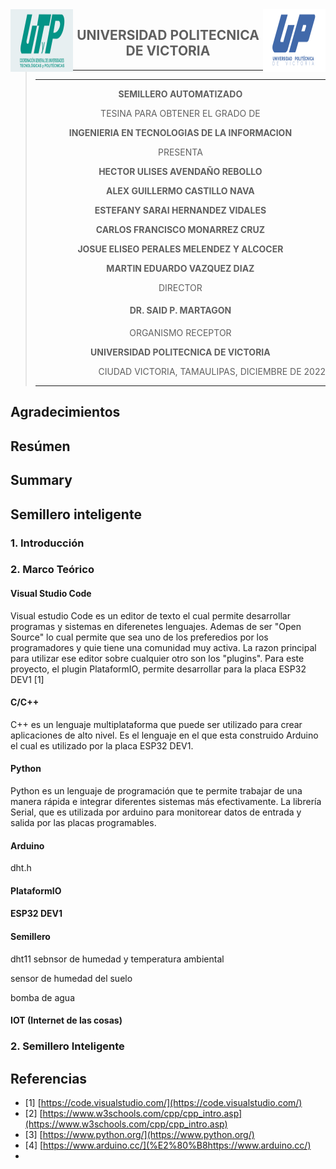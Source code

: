 <img align="left" width="100" height="100" src="LogoUTP.jpg">
<img align="right" width="100" height="100" src="LogoUPV.png">
<blockquote>
<h2 style="text-align: center;">UNIVERSIDAD POLITECNICA DE VICTORIA</h2>
<hr /><hr />
<p style="text-align: center;"><strong>SEMILLERO AUTOMATIZADO</strong></p>
<p style="text-align: center;">TESINA PARA OBTENER EL GRADO DE</p>
<p style="text-align: center;"><strong> INGENIERIA EN TECNOLOGIAS DE LA INFORMACION</strong></p>
<p style="text-align: center;">PRESENTA</p>
<p style="text-align: center;"><strong>HECTOR ULISES AVENDAÑO REBOLLO</strong></p>
<p style="text-align: center;"><strong>ALEX GUILLERMO CASTILLO NAVA</strong></p>
<p style="text-align: center;"><strong>ESTEFANY SARAI HERNANDEZ VIDALES</strong></p>
<p style="text-align: center;"><strong>CARLOS FRANCISCO MONARREZ CRUZ</strong></p>
<p style="text-align: center;"><strong>JOSUE ELISEO PERALES MELENDEZ Y ALCOCER</strong></p>
<p style="text-align: center;"><strong>MARTIN EDUARDO VAZQUEZ DIAZ</strong></p>
<p style="text-align: center;">DIRECTOR</p>
<h4 style="text-align: center;"><strong>DR. SAID P. MARTAGON</strong></h4>
<p style="text-align: center;">ORGANISMO RECEPTOR</p>
<p style="text-align: center;"><strong>UNIVERSIDAD POLITECNICA DE VICTORIA</strong></p>
<p style="text-align: right;">CIUDAD VICTORIA, TAMAULIPAS, DICIEMBRE DE 2022</p>
<hr /></blockquote>

## Agradecimientos

## Resúmen

## Summary

## Semillero inteligente

### 1. Introducción

### 2. Marco Teórico

#### Visual Studio Code

Visual estudio Code es un editor de texto el cual permite desarrollar programas y sistemas en diferenetes lenguajes. Ademas de ser "Open Source" lo cual permite que sea uno de los preferedios por los programadores y quie tiene una comunidad muy activa. La razon principal para utilizar ese editor sobre cualquier otro son los "plugins". Para este proyecto, el plugin PlataformIO, permite desarrollar para la placa ESP32 DEV1 [1]

#### C/C++

C++ es un lenguaje multiplataforma que puede ser utilizado para crear aplicaciones de alto nivel. Es el lenguaje en el que esta construido Arduino el cual es utilizado por la placa ESP32 DEV1.

#### Python

Python es un lenguaje de programación que te permite trabajar de una manera rápida e integrar diferentes sistemas más efectivamente. La librería Serial, que es utilizada por arduino para monitorear datos de entrada y salida por las placas programables.

#### Arduino

dht.h

#### PlataformIO

#### ESP32 DEV1

#### Semillero

dht11 sebnsor de humedad y temperatura ambiental

sensor de humedad del suelo

bomba de agua

#### IOT (Internet de las cosas)

### 2. Semillero Inteligente

## Referencias

- [1] [https://code.visualstudio.com/](https://code.visualstudio.com/)
- [2] [https://www.w3schools.com/cpp/cpp_intro.asp](https://www.w3schools.com/cpp/cpp_intro.asp)
- [3] [https://www.python.org/](https://www.python.org/)
- [4] [https://www.arduino.cc/](%E2%80%B8https://www.arduino.cc/)
-
